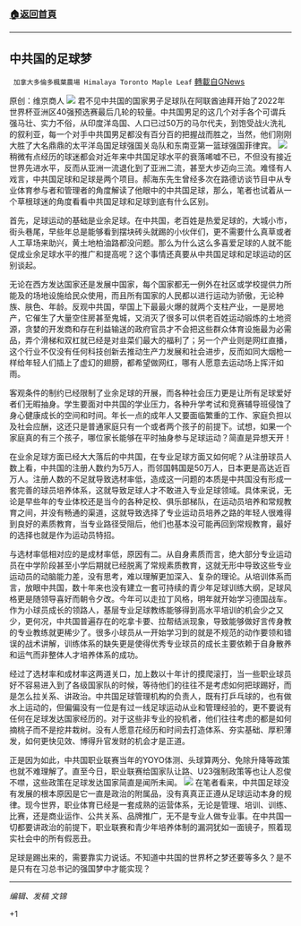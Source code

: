 ###  [:house:返回首頁](https://github.com/ourhimalayas/txt)
---

## 中共国的足球梦
` 加拿大多倫多楓葉農場 Himalaya Toronto Maple Leaf` [轉載自GNews](https://gnews.org/zh-hans/1311486/)

原创：维京商人
![]()![](https://gnews-media-offload.s3.amazonaws.com/wp-content/uploads/2021/06/09225154/20191003042830_80195.jpg)
君不见中共国的国家男子足球队在阿联酋迪拜开始了2022年世界杯亚洲区40强预选赛最后几轮的较量。中共国男足的这几个对手各个可谓兵强马壮、实力不俗，从印度洋岛国、人口已过50万的马尔代夫，到饱受战火洗礼的叙利亚，每一个对手中共国男足都没有百分百的把握战而胜之，当然，他们刚刚大胜了大名鼎鼎的太平洋岛国足球强国关岛队和东南亚第一篮球强国菲律宾。
![]()![](https://gnews-media-offload.s3.amazonaws.com/wp-content/uploads/2021/06/09225202/v2-e7bdeb8e3d0bb0fd75a718cc87586ab2_720w.jpg)
稍微有点经历的球迷都会对近年来中共国足球水平的衰落唏嘘不已，不但没有接近世界先进水平，反而从亚洲一流退化到了亚洲二流，甚至大步迈向三流。难怪有人戏言，中共国足球和足球是两个项目。郝海东先生曾经多次在路德访谈节目中从专业体育参与者和管理者的角度解读了他眼中的中共国足球，那么，笔者也试着从一个草根球迷的角度看看中共国足球和足球到底有什么区别。

首先，足球运动的基础是业余足球。在中共国，老百姓是热爱足球的，大城小市，街头巷尾，早些年总是能够看到摆块砖头就踢的小伙伴们，更不需要什么真草或者人工草场来助兴，黄土地柏油路都没问题。那么为什么这么多喜爱足球的人就不能促成业余足球水平的推广和提高呢？这个事情还真要从中共国足球和足球运动的区别谈起。

无论在西方发达国家还是发展中国家，每个国家都无一例外在社区或学校提供力所能及的场地设施给民众使用，而且所有国家的人民都以进行运动为骄傲，无论种族、肤色、年龄。反观中共国，举国上下最最火爆的就两个支柱产业，一是房地产，它催生了大量空住房甚至鬼城，又消灭了很多可以供老百姓运动锻炼的土地资源，贪婪的开发商和存在利益输送的政府官员才不会把这些群众体育设施最为必需品，弄个滑梯和双杠就已经是对韭菜们最大的福利了；另一个产业则是网红直播，这个行业不仅没有任何科技创新去推动生产力发展和社会进步，反而如同大烟枪一样给年轻人们插上了虚幻的翅膀，都希望做网红，哪有人愿意去运动场上挥汗如雨。

客观条件的制约已经限制了业余足球的开展，而各种社会压力更是让所有足球爱好者们无暇抽身。学生要面对中共国的学业压力，各种升学考试和竞赛辅导班侵蚀了身心健康成长的空间和时间。年长一点的成年人又要面临繁重的工作、家庭负担以及社会应酬，这还只是普通家庭只有一个或者两个孩子的前提下。试想，如果一个家庭真的有三个孩子，哪位家长能够在平时抽身参与足球运动？简直是异想天开！

在业余足球方面已经大大落后的中共国，在专业足球方面又如何呢？从注册球员人数上看，中共国的注册人数约为5万人，而邻国韩国是50万人，日本更是高达近百万人。注册人数的不足就导致选材率低，造成这一问题的本质是中共国没有形成一套完善的球员培养体系，这就导致足球人才不敢进入专业足球领域。具体来说，无论是早些年的专业体校还是当今的各种足校、俱乐部梯队，在运动员培养和常规教育之间，并没有畅通的渠道，这就导致选择了专业运动员培养之路的年轻人很难得到良好的素质教育，当专业路径受阻后，他们也基本没可能再回到常规教育，最好的选择也就是作为运动员特招。

与选材率低相对应的是成材率低，原因有二。从自身素质而言，绝大部分专业运动员在中学阶段甚至小学后期就已经脱离了常规素质教育，这就无形中导致这些专业运动员的动脑能力差，没有思考，难以理解更加深入、复杂的理论。从培训体系而言，放眼中共国，数十年来也没有建立一套可持续的青少年足球训练大纲，足球风格更是随领导喜好而朝令夕改。今年可以走拉丁风格，明年就开始学习德国战车。作为小球员成长的领路人，基层专业足球教练能够得到高水平培训的机会少之又少，更何况，中共国普遍存在的吃拿卡要、拉帮结派现象，导致能够做好言传身教的专业教练就更稀少了。很多小球员从一开始学习到的就是不规范的动作要领和错误的战术讲解，训练体系的缺失更是使得优秀专业球员的成长主要依赖于自身散养和运气而非整体人才培养体系的成功。

经过了选材率和成材率这两道关口，加上数以十年计的摸爬滚打，当一些职业球员好不容易进入到了各级国家队的时候，等待他们的往往不是考虑如何把球踢好，而是怎么拉关系、讲政治。中共国足球管理机构的负责人，既有打乒乓球的，也有做水上运动的，但偏偏没有一位是有过一线足球运动从业和管理经验的，更不要说有任何在足球发达国家经历的。对于这些非专业的投机者，他们往往考虑的都是如何摘桃子而不是挖井栽树。没有人愿意花经历和时间去打造体系、夯实基础、厚积薄发，如何更快见效、博得升官发财的机会才是正道。

正是因为如此，中共国职业联赛当年的YOYO体测、头球算两分、免除升降等政策也就不难理解了。直至今日，职业联赛给国家队让路、U23强制政策等也让人忍俊不噤，这些政策在足球发达国家简直是闻所未闻。
![]()![](https://gnews-media-offload.s3.amazonaws.com/wp-content/uploads/2021/06/09230255/2-5-12.png)
在笔者看来，中共国足球没有发展的根本原因是它一直是政治的附属品，没有真真正正遵从足球运动本身的规律。现今世界，职业体育已经是一套成熟的运营体系，无论是管理、培训、训练、比赛，还是商业运作、公共关系、品牌推广，无不是专业人做专业事。在中共国一切都要讲政治的前提下，职业联赛和青少年培养体制的漏洞犹如一面镜子，照着现实社会中的所有假恶丑。

足球是踢出来的，需要靠实力说话。不知道中共国的世界杯之梦还要等多久？是不是只有在习总书记的强国梦中才能实现？

* * *

*编辑、发稿 文锦*

+1
